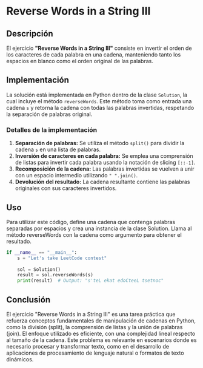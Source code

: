 # Reverse Words in a String III

## Descripción

El ejercicio **"Reverse Words in a String III"** consiste en invertir el orden de los caracteres de cada palabra en una cadena, manteniendo tanto los espacios en blanco como el orden original de las palabras.

## Implementación

La solución está implementada en Python dentro de la clase `Solution`, la cual incluye el método `reverseWords`. Este método toma como entrada una cadena `s` y retorna la cadena con todas las palabras invertidas, respetando la separación de palabras original.

### Detalles de la implementación

1. **Separación de palabras:** Se utiliza el método `split()` para dividir la cadena `s` en una lista de palabras.
2. **Inversión de caracteres en cada palabra:** Se emplea una comprensión de listas para invertir cada palabra usando la notación de slicing `[::-1]`.
3. **Recomposición de la cadena:** Las palabras invertidas se vuelven a unir con un espacio intermedio utilizando `" ".join()`.
4. **Devolución del resultado:** La cadena resultante contiene las palabras originales con sus caracteres invertidos.

## Uso

Para utilizar este código, define una cadena que contenga palabras separadas por espacios y crea una instancia de la clase Solution. Llama al método reverseWords con la cadena como argumento para obtener el resultado.

```python
if __name__ == "__main__":
    s = "Let's take LeetCode contest"
    
    sol = Solution()
    result = sol.reverseWords(s)
    print(result)  # Output: "s'teL ekat edoCteeL tsetnoc"
```

## Conclusión

El ejercicio "Reverse Words in a String III" es una tarea práctica que refuerza conceptos fundamentales de manipulación de cadenas en Python, como la división (split), la comprensión de listas y la unión de palabras (join). El enfoque utilizado es eficiente, con una complejidad lineal respecto al tamaño de la cadena. Este problema es relevante en escenarios donde es necesario procesar y transformar texto, como en el desarrollo de aplicaciones de procesamiento de lenguaje natural o formatos de texto dinámicos.
